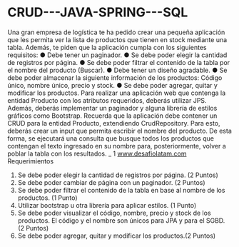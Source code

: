 # CRUD---JAVA-SPRING---SQL

Una gran empresa de logística te ha pedido crear una pequeña aplicación que les permita
ver la lista de productos que tienen en stock mediante una tabla.
Además, te piden que la aplicación cumpla con los siguientes requisitos:
● Debe tener un paginador.
● Se debe poder elegir la cantidad de registros por página.
● Se debe poder filtrar el contenido de la tabla por el nombre del producto (Buscar).
● Debe tener un diseño agradable.
● Se debe poder almacenar la siguiente información de los productos: Código único,
nombre único, precio y stock.
● Se debe poder agregar, quitar y modificar los productos.
Para realizar una aplicación web que contenga la entidad Producto con los atributos
requeridos, deberás utilizar JPS. Además, deberás implementar un paginador y alguna
librería de estilos gráficos como Bootstrap.
Recuerda que la aplicación debe contener un CRUD para la entidad Producto, extendiendo
CrudRepository.
Para esto, deberás crear un input que permita escribir el nombre del producto. De esta
forma, se ejecutará una consulta que busque todos los productos que contengan el texto
ingresado en su nombre para, posteriormente, volver a poblar la tabla con los resultados.
_ 1
www.desafiolatam.com
Requerimientos
1. Se debe poder elegir la cantidad de registros por página. (2 Puntos)
2. Se debe poder cambiar de página con un paginador. (2 Puntos)
3. Se debe poder filtrar el contenido de la tabla en base al nombre de los productos.
(1 Punto)
4. Utilizar bootstrap u otra librería para aplicar estilos. (1 Punto)
5. Se debe poder visualizar el código, nombre, precio y stock de los productos.
El código y el nombre son únicos para JPA y para el SGBD. (2 Puntos)
6. Se debe poder agregar, quitar y modificar los productos.(2 Puntos)

